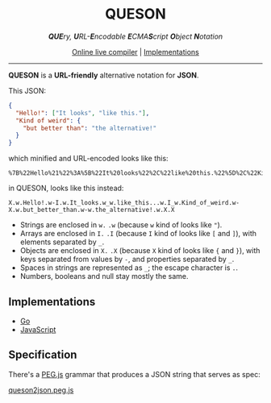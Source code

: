 <h1 align="center">QUESON</h1>
<p align="center"><em><strong>QUE</strong>ry, <strong>U</strong>RL-<strong>E</strong>ncodable <strong>E</strong>CMA<strong>S</strong>cript <strong>O</strong>bject <strong>N</strong>otation</em></p>

<p align="center"><a href="https://tcard.github.io/queson/live">Online live compiler</a> | <a href="#implementations">Implementations</a></p>

<hr>

**QUESON** is a **URL-friendly** alternative notation for **JSON**.

This JSON:

```json
{
  "Hello!": ["It looks", "like this."],
  "Kind of weird": {
    "but better than": "the alternative!"  
  }
}
```

which minified and URL-encoded looks like this:

```
%7B%22Hello%21%22%3A%5B%22It%20looks%22%2C%22like%20this.%22%5D%2C%22Kind%20of%20weird%22%3A%7B%22but%20better%20than%22%3A%22the%20alternative%21%22%7D%7D
```

in QUESON, looks like this instead:

```
X.w.Hello!.w-I.w.It_looks.w_w.like_this...w.I_w.Kind_of_weird.w-X.w.but_better_than.w-w.the_alternative!.w.X.X
```

* Strings are enclosed in `w.` `.w`  (because `w` kind of looks like `"`).
* Arrays are enclosed in `I.` `.I` (because `I` kind of looks like `[` and `]`), with elements separated by `_`.
* Objects are enclosed in `X.` `.X` (because `X` kind of looks like `{` and `}`), with keys separated from values by `-`, and properties separated by `_`.
* Spaces in strings are represented as `_`; the escape character is `.`.
* Numbers, booleans and null stay mostly the same.

## Implementations

* [Go](https://github.com/tcard/queson-go)
* [JavaScript](https://github.com/tcard/queson-js)

## Specification

There's a [PEG.js](https://pegjs.org/) grammar that produces a JSON string that serves as spec:

[queson2json.peg.js](https://github.com/tcard/queson-js/blob/main/queson2json.pegjs)

